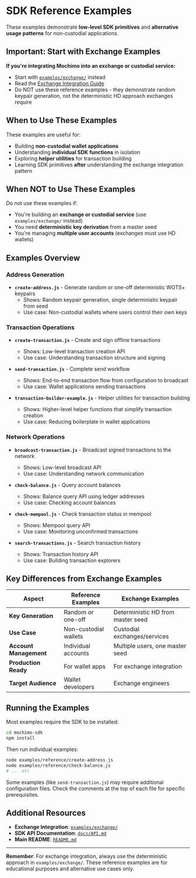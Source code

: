 # SDK Reference Examples

These examples demonstrate **low-level SDK primitives** and **alternative usage patterns** for non-custodial applications.

## Important: Start with Exchange Examples

**If you're integrating Mochimo into an exchange or custodial service:**
- Start with [`examples/exchange/`](../exchange/) instead
- Read the [Exchange Integration Guide](../exchange/EXCHANGE_INTEGRATION.md)
- Do NOT use these reference examples - they demonstrate random keypair generation, not the deterministic HD approach exchanges require

## When to Use These Examples

These examples are useful for:
- Building **non-custodial wallet applications**
- Understanding **individual SDK functions** in isolation
- Exploring **helper utilities** for transaction building
- Learning SDK primitives **after** understanding the exchange integration pattern

## When NOT to Use These Examples

Do not use these examples if:
- You're building an **exchange or custodial service** (use `examples/exchange/` instead)
- You need **deterministic key derivation** from a master seed
- You're managing **multiple user accounts** (exchanges must use HD wallets)

## Examples Overview

### Address Generation
- **`create-address.js`** - Generate random or one-off deterministic WOTS+ keypairs
  - Shows: Random keypair generation, single deterministic keypair from seed
  - Use case: Non-custodial wallets where users control their own keys

### Transaction Operations
- **`create-transaction.js`** - Create and sign offline transactions
  - Shows: Low-level transaction creation API
  - Use case: Understanding transaction structure and signing

- **`send-transaction.js`** - Complete send workflow
  - Shows: End-to-end transaction flow from configuration to broadcast
  - Use case: Wallet applications sending transactions

- **`transaction-builder-example.js`** - Helper utilities for transaction building
  - Shows: Higher-level helper functions that simplify transaction creation
  - Use case: Reducing boilerplate in wallet applications

### Network Operations
- **`broadcast-transaction.js`** - Broadcast signed transactions to the network
  - Shows: Low-level broadcast API
  - Use case: Understanding network communication

- **`check-balance.js`** - Query account balances
  - Shows: Balance query API using ledger addresses
  - Use case: Checking account balances

- **`check-mempool.js`** - Check transaction status in mempool
  - Shows: Mempool query API
  - Use case: Monitoring unconfirmed transactions

- **`search-transactions.js`** - Search transaction history
  - Shows: Transaction history API
  - Use case: Building transaction explorers

## Key Differences from Exchange Examples

| Aspect | Reference Examples | Exchange Examples |
|--------|-------------------|-------------------|
| **Key Generation** | Random or one-off | Deterministic HD from master seed |
| **Use Case** | Non-custodial wallets | Custodial exchanges/services |
| **Account Management** | Individual accounts | Multiple users, one master seed |
| **Production Ready** | For wallet apps | For exchange integration |
| **Target Audience** | Wallet developers | Exchange engineers |

## Running the Examples

Most examples require the SDK to be installed:

```bash
cd mochimo-sdk
npm install
```

Then run individual examples:

```bash
node examples/reference/create-address.js
node examples/reference/check-balance.js
# ... etc
```

Some examples (like `send-transaction.js`) may require additional configuration files. Check the comments at the top of each file for specific prerequisites.

## Additional Resources

- **Exchange Integration**: [`examples/exchange/`](../exchange/)
- **SDK API Documentation**: [`docs/API.md`](../../docs/API.md)
- **Main README**: [`README.md`](../../README.md)

---

**Remember**: For exchange integration, always use the deterministic approach in `examples/exchange/`. These reference examples are for educational purposes and alternative use cases only.
